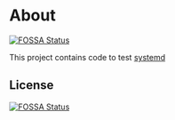 # About
[![FOSSA Status](https://app.fossa.com/api/projects/git%2Bgithub.com%2Fryanlink%2Fsystemd-fedora-ci.svg?type=shield)](https://app.fossa.com/projects/git%2Bgithub.com%2Fryanlink%2Fsystemd-fedora-ci?ref=badge_shield)


This project contains code to test [systemd](https://github.com/systemd/systemd/)


## License
[![FOSSA Status](https://app.fossa.com/api/projects/git%2Bgithub.com%2Fryanlink%2Fsystemd-fedora-ci.svg?type=large)](https://app.fossa.com/projects/git%2Bgithub.com%2Fryanlink%2Fsystemd-fedora-ci?ref=badge_large)